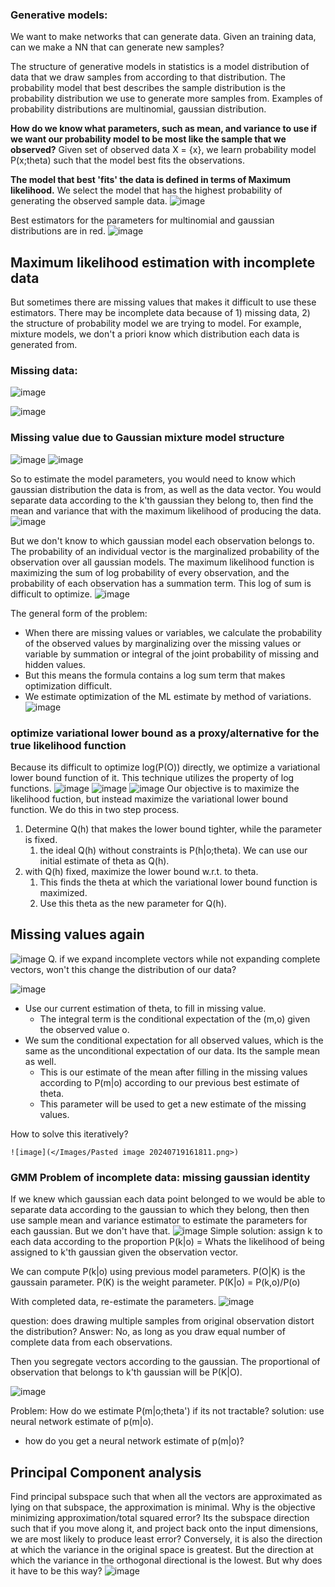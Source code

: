 ### Generative models:
We want to make networks that can generate data. Given an training data, can we make a NN that can generate new samples?

The structure of generative models in statistics is a model distribution of data that we draw samples from according to that distribution. The probability model that best describes the sample distribution is the probability distribution we use to generate more samples from. Examples of probability distributions are multinomial, gaussian distribution.

**How do we know what parameters, such as mean, and variance to use if we want our probability model to be most like the sample that we observed?**
Given set of observed data X = {x}, we learn probability model P(x;theta) such that the model best fits the observations.

**The model that best 'fits' the data is defined in terms of Maximum likelihood.**
	We select the model that has the highest probability of generating the observed sample data. 
![image](</Images/Pasted image 20240719142626.png>)


Best estimators for the parameters for multinomial and gaussian distributions are in red.
![image](</Images/Pasted image 20240719142659.png>)


## Maximum likelihood estimation with incomplete data
But sometimes there are missing values that makes it difficult to use these estimators. There may be incomplete data because of 1) missing data, 2) the structure of probability model we are trying to model. For example, mixture models, we don't a priori know which distribution each data is generated from.

### Missing data:
![image](</Images/Pasted image 20240719150502.png>)


![image](</Images/Pasted image 20240719150707.png>)


### Missing value due to Gaussian mixture model structure
![image](</Images/Pasted image 20240719151006.png>)
![image](</Images/Pasted image 20240719151050.png>)

So to estimate the model parameters, you would need to know which gaussian distribution the data is from, as well as the data vector.
You would separate data according to the k'th gaussian they belong to, then find the mean and variance that with the maximum likelihood of producing the data.
	![image](</Images/Pasted image 20240719151433.png>)

But we don't know to which gaussian model each observation belongs to.
	The probability of an individual vector is the marginalized probability of the observation over all gaussian models.
	The maximum likelihood function is maximizing the sum of log probability of every observation, and the probability of each observation has a summation term. This log of sum is difficult to optimize.
	![image](</Images/Pasted image 20240719151622.png>)

The general form of the problem:
- When there are missing values or variables, we calculate the probability of the observed values by marginalizing over the missing values or variable by summation or integral of the joint probability of missing and hidden values.
- But this means the formula contains a log sum term that makes optimization difficult.
- We estimate optimization of the ML estimate by method of variations.
![image](</Images/Pasted image 20240719151943.png>)

### optimize variational lower bound as a proxy/alternative for the true likelihood function
Because its difficult to optimize log(P(O)) directly, we optimize a variational lower bound function of it. This technique utilizes the property of log functions.
![image](</Images/Pasted image 20240719152714.png>)
![image](</Images/Pasted image 20240719152834.png>)
![image](</Images/Pasted image 20240719152859.png>)
Our objective is to maximize the likelihood fuction, but instead maximize the variational lower bound function. We do this in two step process.
1) Determine Q(h) that makes the lower bound tighter, while the parameter is fixed.
	1) the ideal Q(h) without constraints is P(h|o;theta). We can use our initial estimate of theta as Q(h).  
2) with Q(h) fixed, maximize the lower bound w.r.t. to theta.
	1) This finds the theta at which the variational lower bound function is maximized.
	2) Use this theta as the new parameter for Q(h). 



## Missing values again
![image](</Images/Pasted image 20240719154050.png>)
Q. if we expand incomplete vectors while not expanding complete vectors, won't this change the distribution of our data?


![image](</Images/Pasted image 20240719161705.png>)
- Use our current estimation of theta, to fill in missing value.
	- The integral term is the conditional expectation of the (m,o) given the observed value o. 
- We sum the conditional expectation for all observed values, which is the same as the unconditional expectation of our data. Its the sample mean as well.
	- This is our estimate of the mean after filling in the missing values according to P(m|o) according to our previous best estimate of theta.
	- This parameter will be used to get a new estimate of the missing values. 


How to solve this iteratively?

	![image](</Images/Pasted image 20240719161811.png>)


### GMM Problem of incomplete data: missing gaussian identity
If we knew which gaussian each data point belonged to we would be able to separate data according to the gaussian to which they belong, then then use sample mean and variance estimator to estimate the parameters for each gaussian. But we don't have that. 
![image](</Images/Pasted image 20240719162241.png>)
Simple solution: assign k to each data according to the proportion P(k|o) = Whats the likelihood of being assigned to k'th gaussian given the observation vector. 

We can compute P(k|o) using previous model parameters. P(O|K) is the gaussain parameter. P(K) is the weight parameter. P(K|o) = P(k,o)/P(o)

With completed data, re-estimate the parameters.
	![image](</Images/Pasted image 20240719163047.png>)
	
question: does drawing multiple samples from original observation distort the distribution?
Answer: No, as long as you draw equal number of complete data from each observations.

Then you segregate vectors according to the gaussian. The proportional of observation that belongs to k'th gaussian will be P(K|O). 

![image](</Images/Pasted image 20240719164326.png>)

Problem: How do we estimate P(m|o;theta') if its not tractable?
solution: use neural network estimate of p(m|o).
- how do you get a neural network estimate of p(m|o)?

## Principal Component analysis
Find principal subspace such that when all the vectors are approximated as lying on that subspace, the approximation is minimal.
	Why is the objective minimizing approximation/total squared error?
	Its the subspace direction such that if you move along it, and project back onto the input dimensions, we are most likely to produce least error?
	Conversely, it is also the direction at which the variance in the original space is greatest. But the direction at which the variance in the orthogonal directional is the lowest. But why does it have to be this way?
![image](</Images/Pasted image 20240720082347.png>)

